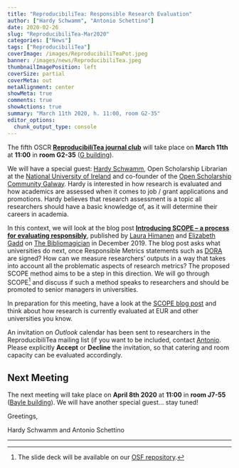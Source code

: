 ```yaml
---
title: "ReproducibiliTea: Responsible Research Evaluation"
author: ["Hardy Schwamm", "Antonio Schettino"]
date: 2020-02-26
slug: "ReproducibiliTea-Mar2020"
categories: ["News"]
tags: ["ReproducibiliTea"]
coverImage: /images/ReproducibiliTeaPot.jpeg
banner: /images/news/ReproducibiliTea.jpeg
thumbnailImagePosition: left
coverSize: partial
coverMeta: out
metaAlignment: center
showMeta: true
comments: true
showActions: true
summary: "March 11th 2020, h. 11:00, room G2-35"
editor_options: 
  chunk_output_type: console
---
```


The fifth OSCR [**ReproducibiliTea journal club**](https://www.openscience-rotterdam.com/2019/10/announcement-reproducibilitea/) will take place on **March 11th** at **11:00** in **room G2-35** ([G building](https://www.eur.nl/en/campus/locations/spaces/g-building)).

We will have a special guest: [Hardy Schwamm](https://libereurope.eu/blog/dt_team/hardy-schwamm/), Open Scholarship Librarian at the [National University of Ireland](http://www.nuigalway.ie/) and co-founder of the [Open Scholarship Community Galway](http://www.osc-galway.ie/). Hardy is interested in how research is evaluated and how academics are assessed when it comes to job / grant applications and promotions. Hardy believes that research assessment is a topic all researchers should have a basic knowledge of, as it will determine their careers in academia.

In this context, we will look at the blog post [**Introducing SCOPE – a process for evaluating responsibly**](https://thebibliomagician.wordpress.com/2019/12/11/introducing-scope-aprocess-for-evaluating-responsibly/), published by [Laura Himanen](https://fi.linkedin.com/in/laura-himanen-851a7b1a) and [Elizabeth Gadd](https://about.me/elizabeth.gadd) on [The Bibliomagician](https://thebibliomagician.wordpress.com/) in December 2019. The blog post asks what universities do next, once Responsible Metrics statements such as [DORA](https://sfdora.org/) are signed? How can we measure researchers’ outputs in a way that takes into account all the problematic aspects of research metrics? The proposed SCOPE method aims to be a step in this direction.  We will go through SCOPE[^1] and discuss if such a method speaks to researchers and should be promoted to senior managers in universities.

In preparation for this meeting, have a look at the [SCOPE blog post](https://thebibliomagician.wordpress.com/2019/12/11/introducing-scope-aprocess-for-evaluating-responsibly/) and think about how research is currently evaluated at EUR and other universities you know.

An invitation on _Outlook_ calendar has been sent to researchers in the ReproducibiliTea mailing list (if you want to be included, contact [Antonio](mailto:schettino@eur.nl). Please explicitly **Accept** or **Decline** the invitation, so that catering and room capacity can be evaluated accordingly.

## Next Meeting

The next meeting will take place on **April 8th 2020** at **11:00** in **room J7-55** ([Bayle building](https://www.eur.nl/en/campus/locations/spaces/bayle-building)). We will have another special guest... stay tuned!

Greetings,

Hardy Schwamm and Antonio Schettino

***

[^1]: The slide deck will be available on our [OSF repository](https://osf.io/yk9pf/).


